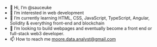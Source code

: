 - 👋 Hi, I’m @sauceuke
- 👀 I’m interested in web development 
- 🌱 I’m currently learning HTML, CSS, JavaScript, TypeScript, Angular, Solidity & everything front-end and blockchain
- 💞️ I’m looking to build webpages and eventually become a front end or full-stack web3 developer.
- 📫 How to reach me moore.data.analyst@gmail.com

<!---
sauceuke/sauceuke is a ✨ special ✨ repository because its `README.md` (this file) appears on your GitHub profile.
You can click the Preview link to take a look at your changes.
--->
